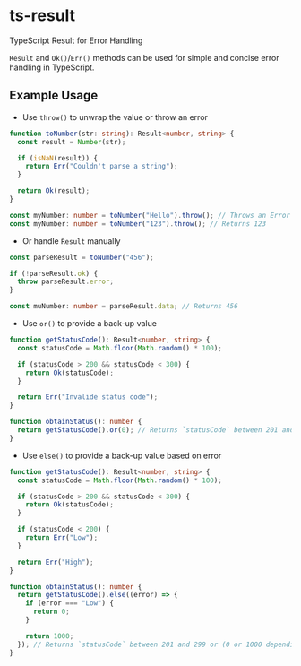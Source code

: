 # ts-result

TypeScript Result for Error Handling

`Result` and `Ok()`/`Err()` methods can be used for simple and concise error handling in TypeScript.

## Example Usage

- Use `throw()` to unwrap the value or throw an error

```typescript
function toNumber(str: string): Result<number, string> {
  const result = Number(str);

  if (isNaN(result)) {
    return Err("Couldn't parse a string");
  }

  return Ok(result);
}

const myNumber: number = toNumber("Hello").throw(); // Throws an Error
const myNumber: number = toNumber("123").throw(); // Returns 123
```
- Or handle `Result` manually

```ts
const parseResult = toNumber("456");

if (!parseResult.ok) {
  throw parseResult.error;
}

const muNumber: number = parseResult.data; // Returns 456
```
- Use `or()` to provide a back-up value

```ts
function getStatusCode(): Result<number, string> {
  const statusCode = Math.floor(Math.random() * 100);

  if (statusCode > 200 && statusCode < 300) {
    return Ok(statusCode);
  }

  return Err("Invalide status code");
}

function obtainStatus(): number {
  return getStatusCode().or(0); // Returns `statusCode` between 201 and 299 or 0
}
```


- Use `else()` to provide a back-up value based on error

```ts
function getStatusCode(): Result<number, string> {
  const statusCode = Math.floor(Math.random() * 100);

  if (statusCode > 200 && statusCode < 300) {
    return Ok(statusCode);
  }

  if (statusCode < 200) {
    return Err("Low");
  }

  return Err("High");
}

function obtainStatus(): number {
  return getStatusCode().else((error) => {
    if (error === "Low") {
      return 0;
    }

    return 1000;
  }); // Returns `statusCode` between 201 and 299 or (0 or 1000 depending on error text)
}
```


